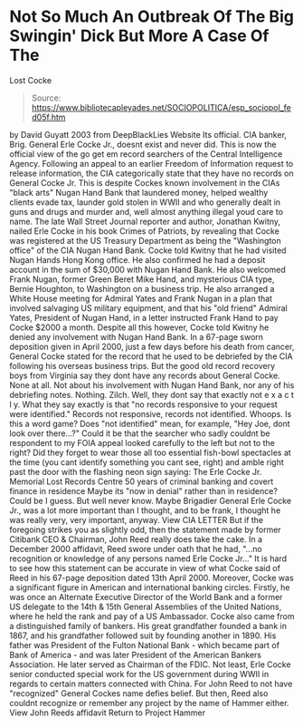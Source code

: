 # Not So Much An Outbreak Of The Big Swingin' Dick But More A Case Of The 
Lost Cocke

> Source: https://www.bibliotecapleyades.net/SOCIOPOLITICA/esp_sociopol_fed05f.htm

by David Guyatt 2003
from DeepBlackLies Website
Its official. CIA banker, Brig. General Erle Cocke Jr., doesnt exist and never did. This is now the official view of the go get em record searchers of the Central Intelligence Agency. Following an appeal to an earlier Freedom of Information request to release information, the CIA categorically state that they have no records on General Cocke Jr. This is despite Cockes known involvement in the CIAs "black arts" Nugan Hand Bank that laundered money, helped wealthy clients evade tax, launder gold stolen in WWII and who generally dealt in guns and drugs and murder and, well almost anything illegal youd care to name. The late Wall Street Journal reporter and author, Jonathan Kwitny, nailed Erle Cocke in his book Crimes of Patriots, by revealing that Cocke was registered at the US Treasury Department as being the "Washington office" of the CIA Nugan Hand Bank.
Cocke told Kwitny that he had visited Nugan Hands Hong Kong office.
He also confirmed he had a deposit account in the sum of $30,000 with Nugan Hand Bank. He also welcomed Frank Nugan, former Green Beret Mike Hand, and mysterious CIA type, Bernie Houghton, to Washington on a business trip.
He also arranged a White House meeting for Admiral Yates and Frank Nugan in a plan that involved salvaging US military equipment, and that his "old friend" Admiral Yates, President of Nugan Hand, in a letter instructed Frank Hand to pay Cocke $2000 a month.
Despite all this however, Cocke told Kwitny he denied any involvement with Nugan Hand Bank. In a 67-page sworn deposition given in April 2000, just a few days before his death from cancer, General Cocke stated for the record that he used to be debriefed by the CIA following his overseas business trips. But the good old record recovery boys from Virginia say they dont have any records about General Cocke. None at all. Not about his involvement with Nugan Hand Bank, nor any of his debriefing notes. Nothing. Zilch. Well, they dont say that exactly not e x a c t l y. What they say exactly is that "no records responsive to your request were identified." Records not responsive, records not identified. Whoops. Is this a word game? Does "not identified" mean, for example, "Hey Joe, dont look over there...?" Could it be that the searcher who sadly couldnt be respondent to my FOIA appeal looked carefully to the left but not to the right?
Did they forget to wear those all too essential fish-bowl spectacles at the time (you cant identify something you cant see, right) and amble right past the door with the flashing neon sign saying:
The Erle Cocke Jr. Memorial Lost Records Centre 50 years of criminal banking and covert finance in residence
Maybe its "now in denial" rather than in residence? Could be I guess. But well never know. Maybe Brigadier General Erle Cocke Jr., was a lot more important than I thought, and to be frank, I thought he was really very, very important, anyway.
View CIA LETTER
But if the foregoing strikes you as slightly odd, then the statement made by former Citibank CEO & Chairman, John Reed really does take the cake.
In a December 2000 affidavit, Reed swore under oath that he had,
"...no recognition or knowledge of any persons named Erle Cocke Jr..."
It is hard to see how this statement can be accurate in view of what Cocke said of Reed in his 67-page deposition dated 13th April 2000. Moreover, Cocke was a significant figure in American and international banking circles. Firstly, he was once an Alternate Executive Director of the World Bank and a former US delegate to the 14th & 15th General Assemblies of the United Nations, where he held the rank and pay of a US Ambassador. Cocke also came from a distinguished family of bankers. His great grandfather founded a bank in 1867, and his grandfather followed suit by founding another in 1890. His father was President of the Fulton National Bank - which became part of Bank of America - and was later President of the American Bankers Association. He later served as Chairman of the FDIC.
Not least, Erle Cocke senior conducted special work for the US government during WWII in regards to certain matters connected with China. For John Reed to not have "recognized" General Cockes name defies belief.
But then, Reed also couldnt recognize or remember any project by the name of Hammer either.
View John Reeds affidavit
Return to Project Hammer
